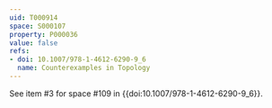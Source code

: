 ```yaml
---
uid: T000914
space: S000107
property: P000036
value: false
refs:
- doi: 10.1007/978-1-4612-6290-9_6
  name: Counterexamples in Topology
---
```


See item #3 for space #109 in {{doi:10.1007/978-1-4612-6290-9_6}}.
